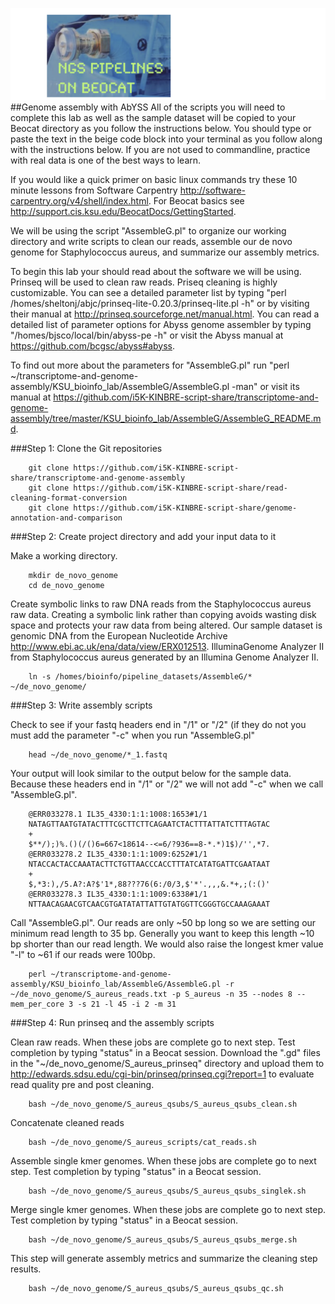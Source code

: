 ![alttext](https://raw.githubusercontent.com/i5K-KINBRE-script-share/transcriptome-and-genome-assembly/master/images/ngs_pipelines_on_beocat.png)
##Genome assembly with AbYSS
All of the scripts you will need to complete this lab as well as the sample dataset will be copied to your Beocat directory as you follow the instructions below. You should type or paste the text in the beige code block into your terminal as you follow along with the instructions below. If you are not used to commandline, practice with real data is one of the best ways to learn.

If you would like a quick primer on basic linux commands try these 10 minute lessons from Software Carpentry http://software-carpentry.org/v4/shell/index.html. For Beocat basics see http://support.cis.ksu.edu/BeocatDocs/GettingStarted.

We will be using the script "AssembleG.pl" to organize our working directory and write scripts to clean our reads, assemble our de novo genome for Staphylococcus aureus, and summarize our assembly metrics.

To begin this lab your should read about the software we will be using. Prinseq will be used to clean raw reads. Priseq cleaning is highly customizable. You can see a detailed parameter list by typing "perl /homes/sheltonj/abjc/prinseq-lite-0.20.3/prinseq-lite.pl -h" or by visiting their manual at http://prinseq.sourceforge.net/manual.html. You can read a detailed list of parameter options for Abyss genome assembler by typing "/homes/bjsco/local/bin/abyss-pe -h" or visit the Abyss manual at https://github.com/bcgsc/abyss#abyss. 

To find out more about the parameters for "AssembleG.pl" run "perl ~/transcriptome-and-genome-assembly/KSU_bioinfo_lab/AssembleG/AssembleG.pl -man" or visit its manual at https://github.com/i5K-KINBRE-script-share/transcriptome-and-genome-assembly/tree/master/KSU_bioinfo_lab/AssembleG/AssembleG_README.md.

###Step 1: Clone the Git repositories 

        git clone https://github.com/i5K-KINBRE-script-share/transcriptome-and-genome-assembly
        git clone https://github.com/i5K-KINBRE-script-share/read-cleaning-format-conversion
        git clone https://github.com/i5K-KINBRE-script-share/genome-annotation-and-comparison
        
###Step 2: Create project directory and add your input data to it

Make a working directory.

        mkdir de_novo_genome
        cd de_novo_genome

Create symbolic links to raw DNA reads from the Staphylococcus aureus raw data. Creating a symbolic link rather than copying avoids wasting disk space and protects your raw data from being altered. Our sample dataset is genomic DNA from the European Nucleotide Archive http://www.ebi.ac.uk/ena/data/view/ERX012513. IlluminaGenome Analyzer II from Staphylococcus aureus generated by an Illumina Genome Analyzer II.

        ln -s /homes/bioinfo/pipeline_datasets/AssembleG/* ~/de_novo_genome/
        
###Step 3: Write assembly scripts

Check to see if your fastq headers end in "/1" or "/2" (if they do not you must add the parameter "-c" when you run "AssembleG.pl"

        head ~/de_novo_genome/*_1.fastq
        
Your output will look similar to the output below for the sample data. Because these headers end in "/1" or "/2" we will not add "-c" when we call "AssembleG.pl".

        @ERR033278.1 IL35_4330:1:1:1008:1653#1/1
        NATAGTTAATGTATACTTTCGCTTCTTCAGAATCTACTTTATTATCTTTAGTAC
        +
        $**/);)%.()(/()6=667<18614--<=6/?936==8-*.*)1$)/'',*7.
        @ERR033278.2 IL35_4330:1:1:1009:6252#1/1
        NTACCACTACCAAATACTTCTGTTAACCCACCTTTATCATATGATTCGAATAAT
        +
        $,*3:),/5.A?:A?$'1*,88???76(6:/0/3,$'*'.,,,&.*+,;(:()'
        @ERR033278.3 IL35_4330:1:1:1009:6338#1/1
        NTTAACAGAACGTCAACGTGATATATTATTGTATGGTTCGGGTGCCAAAGAAAT
        
Call "AssembleG.pl". Our reads are only ~50 bp long so we are setting our minimum read length to 35 bp. Generally you want to keep this length ~10 bp shorter than our read length. We would also raise the longest kmer value "-l" to ~61 if our reads were 100bp.

        perl ~/transcriptome-and-genome-assembly/KSU_bioinfo_lab/AssembleG/AssembleG.pl -r ~/de_novo_genome/S_aureus_reads.txt -p S_aureus -n 35 --nodes 8 --mem_per_core 3 -s 21 -l 45 -i 2 -m 31

###Step 4: Run prinseq and the assembly scripts

Clean raw reads. When these jobs are complete go to next step. Test completion by typing "status" in a Beocat session. Download the ".gd" files in the "~/de_novo_genome/S_aureus_prinseq" directory and upload them to http://edwards.sdsu.edu/cgi-bin/prinseq/prinseq.cgi?report=1 to evaluate read quality pre and post cleaning.

        bash ~/de_novo_genome/S_aureus_qsubs/S_aureus_qsubs_clean.sh

Concatenate cleaned reads

        bash ~/de_novo_genome/S_aureus_scripts/cat_reads.sh
        
Assemble single kmer genomes. When these jobs are complete go to next step. Test completion by typing "status" in a Beocat session.

        bash ~/de_novo_genome/S_aureus_qsubs/S_aureus_qsubs_singlek.sh
        
Merge single kmer genomes. When these jobs are complete go to next step. Test completion by typing "status" in a Beocat session.

        bash ~/de_novo_genome/S_aureus_qsubs/S_aureus_qsubs_merge.sh
        
This step will generate assembly metrics and summarize the cleaning step results.

        bash ~/de_novo_genome/S_aureus_qsubs/S_aureus_qsubs_qc.sh
        
        
